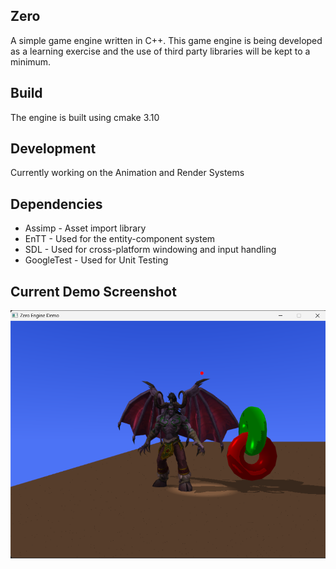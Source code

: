 ## Zero
A simple game engine written in C++. This game engine is being developed as a 
learning exercise and the use of third party libraries will be kept to a minimum. 

## Build
The engine is built using cmake 3.10

## Development
Currently working on the Animation and Render Systems

## Dependencies
- Assimp - Asset import library
- EnTT - Used for the entity-component system
- SDL - Used for cross-platform windowing and input handling
- GoogleTest - Used for Unit Testing

## Current Demo Screenshot
![Demo Screenshot](demo_screenshot.png)